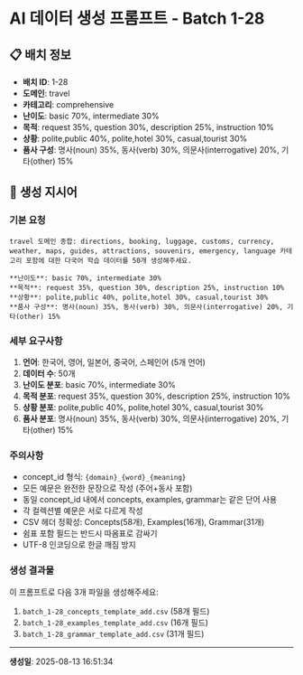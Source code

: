 # AI 데이터 생성 프롬프트 - Batch 1-28

## 📋 배치 정보

- **배치 ID**: 1-28
- **도메인**: travel
- **카테고리**: comprehensive
- **난이도**: basic 70%, intermediate 30%
- **목적**: request 35%, question 30%, description 25%, instruction 10%
- **상황**: polite,public 40%, polite,hotel 30%, casual,tourist 30%
- **품사 구성**: 명사(noun) 35%, 동사(verb) 30%, 의문사(interrogative) 20%, 기타(other) 15%

## 🎯 생성 지시어

### 기본 요청
```
travel 도메인 종합: directions, booking, luggage, customs, currency, weather, maps, guides, attractions, souvenirs, emergency, language 카테고리 포함에 대한 다국어 학습 데이터를 50개 생성해주세요.

**난이도**: basic 70%, intermediate 30%
**목적**: request 35%, question 30%, description 25%, instruction 10%
**상황**: polite,public 40%, polite,hotel 30%, casual,tourist 30%
**품사 구성**: 명사(noun) 35%, 동사(verb) 30%, 의문사(interrogative) 20%, 기타(other) 15%
```

### 세부 요구사항

1. **언어**: 한국어, 영어, 일본어, 중국어, 스페인어 (5개 언어)
2. **데이터 수**: 50개
3. **난이도 분포**: basic 70%, intermediate 30%
4. **목적 분포**: request 35%, question 30%, description 25%, instruction 10%
5. **상황 분포**: polite,public 40%, polite,hotel 30%, casual,tourist 30%
6. **품사 분포**: 명사(noun) 35%, 동사(verb) 30%, 의문사(interrogative) 20%, 기타(other) 15%

### 주의사항

- concept_id 형식: `{domain}_{word}_{meaning}`
- 모든 예문은 완전한 문장으로 작성 (주어+동사 포함)
- 동일 concept_id 내에서 concepts, examples, grammar는 같은 단어 사용
- 각 컬렉션별 예문은 서로 다르게 작성
- CSV 헤더 정확성: Concepts(58개), Examples(16개), Grammar(31개)
- 쉼표 포함 필드는 반드시 따옴표로 감싸기
- UTF-8 인코딩으로 한글 깨짐 방지

### 생성 결과물

이 프롬프트로 다음 3개 파일을 생성해주세요:
1. `batch_1-28_concepts_template_add.csv` (58개 필드)
2. `batch_1-28_examples_template_add.csv` (16개 필드)  
3. `batch_1-28_grammar_template_add.csv` (31개 필드)

---

**생성일**: 2025-08-13 16:51:34
